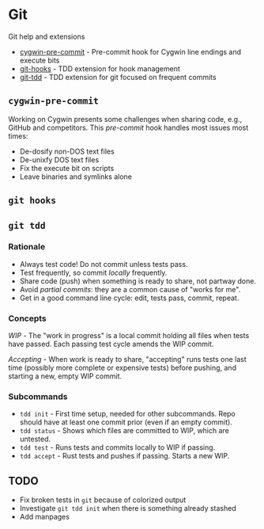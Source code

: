 # Git

Git help and extensions

* [cygwin-pre-commit](cygwin-pre-commit) - Pre-commit hook for Cygwin line
  endings and execute bits
* [git-hooks](git-hooks) - TDD extension for hook management
* [git-tdd](git-tdd) - TDD extension for git focused on frequent commits

## `cygwin-pre-commit`

Working on Cygwin presents some challenges when sharing code, e.g., GitHub and
competitors.  This _pre-commit_ hook handles most issues most times:

* De-dosify non-DOS text files
* De-unixfy DOS text files
* Fix the execute bit on scripts
* Leave binaries and symlinks alone

## `git hooks`

## `git tdd`

### Rationale

* Always test code!  Do not commit unless tests pass.
* Test frequently, so commit _locally_ frequently.
* Share code (push) when something is ready to share, not partway done.
* Avoid _partial commits_: they are a common cause of "works for me".
* Get in a good command line cycle: edit, tests pass, commit, repeat.

### Concepts

_WIP_ - The "work in progress" is a local commit holding all files when tests
have passed.  Each passing test cycle amends the WIP commit.

_Accepting_ - When work is ready to share, "accepting" runs tests one last
time (possibly more complete or expensive tests) before pushing, and starting
a new, empty WIP commit.

### Subcommands

* `tdd init` - First time setup, needed for other subcommands.  Repo should
  have at least one commit prior (even if an empty commit).
* `tdd status` - Shows which files are committed to WIP, which are untested.
* `tdd test` - Runs tests and commits locally to WIP if passing.
* `tdd accept` - Rust tests and pushes if passing.  Starts a new WIP.

## TODO

* Fix broken tests in `git` because of colorized output
* Investigate `git tdd init` when there is something already stashed
* Add manpages
